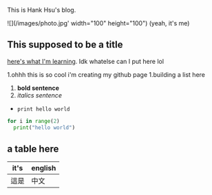 This is Hank Hsu's blog. 

![](/images/photo.jpg'  width="100" height="100")
(yeah, it's me)


## This supposed to be a title

[here's what I'm learning](https://sp25.datastructur.es/). Idk whatelse can I put here lol

1.ohhh this is so cool i'm creating my github page
1.building a list here
1. **bold sentence** 
1. *italics sentence* 

- `print hello world`
```python
for i in range(2)
  print("hello world")
```
[^1]: welcome to my blog

## a table here

|it's|english|
|-|-|
|這是|中文|
